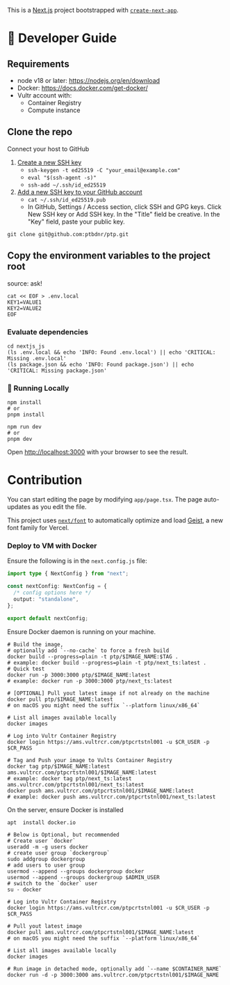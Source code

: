 This is a [Next.js](https://nextjs.org) project bootstrapped with [`create-next-app`](https://nextjs.org/docs/app/api-reference/cli/create-next-app).

# :wrench: Developer Guide

## Requirements

* node v18 or later: https://nodejs.org/en/download
* Docker: https://docs.docker.com/get-docker/
* Vultr account with:
    * Container Registry
    * Compute instance


## Clone the repo

Connect your host to GitHub
1. [Create a new SSH key](https://docs.github.com/en/authentication/connecting-to-github-with-ssh/generating-a-new-ssh-key-and-adding-it-to-the-ssh-agent)
    * `ssh-keygen -t ed25519 -C "your_email@example.com"`
    * `eval "$(ssh-agent -s)"`
    * `ssh-add ~/.ssh/id_ed25519`
2. [Add a new SSH key to your GitHub account](https://docs.github.com/en/authentication/connecting-to-github-with-ssh/adding-a-new-ssh-key-to-your-github-account)
    * `cat ~/.ssh/id_ed25519.pub`
    * In GitHub, Settings / Access section, click  SSH and GPG keys. Click New SSH key or Add SSH key. In the "Title" field be creative. In the "Key" field, paste your public key.

```shell
git clone git@github.com:ptbdnr/ptp.git
```


## Copy the environment variables to the project root

source: ask!

```shell
cat << EOF > .env.local
KEY1=VALUE1
KEY2=VALUE2
EOF
```


### Evaluate dependencies

```shell
cd nextjs_js
(ls .env.local && echo 'INFO: Found .env.local') || echo 'CRITICAL: Missing .env.local'
(ls package.json && echo 'INFO: Found package.json') || echo 'CRITICAL: Missing package.json'
```


### 🏃 Running Locally

```shell
npm install
# or
pnpm install
```

```shell
npm run dev
# or
pnpm dev
```

Open [http://localhost:3000](http://localhost:3000) with your browser to see the result.


# Contribution

You can start editing the page by modifying `app/page.tsx`. The page auto-updates as you edit the file.

This project uses [`next/font`](https://nextjs.org/docs/app/building-your-application/optimizing/fonts) to automatically optimize and load [Geist](https://vercel.com/font), a new font family for Vercel.


### Deploy to VM with Docker

Ensure the following is in the `next.config.js` file:

```ts
import type { NextConfig } from "next";

const nextConfig: NextConfig = {
  /* config options here */
  output: "standalone",
};

export default nextConfig;
```

Ensure Docker daemon is running on your machine.

```shell
# Build the image, 
# optionally add `--no-cache` to force a fresh build
docker build --progress=plain -t ptp/$IMAGE_NAME:$TAG .
# example: docker build --progress=plain -t ptp/next_ts:latest .
# Quick test
docker run -p 3000:3000 ptp/$IMAGE_NAME:latest
# example: docker run -p 3000:3000 ptp/next_ts:latest
```

```shell
# [OPTIONAL] Pull yout latest image if not already on the machine
docker pull ptp/$IMAGE_NAME:latest
# on macOS you might need the suffix `--platform linux/x86_64`

# List all images available locally
docker images

# Log into Vultr Container Registry 
docker login https://ams.vultrcr.com/ptpcrtstnl001 -u $CR_USER -p $CR_PASS

# Tag and Push your image to Vults Container Registry
docker tag ptp/$IMAGE_NAME:latest ams.vultrcr.com/ptpcrtstnl001/$IMAGE_NAME:latest
# example: docker tag ptp/next_ts:latest ams.vultrcr.com/ptpcrtstnl001/next_ts:latest
docker push ams.vultrcr.com/ptpcrtstnl001/$IMAGE_NAME:latest
# example: docker push ams.vultrcr.com/ptpcrtstnl001/next_ts:latest
```

On the server, ensure Docker is installed

```shell
apt  install docker.io

# Below is Optional, but recommended
# Create user `docker`
useradd -m -g users docker
# create user group `dockergroup`
sudo addgroup dockergroup
# add users to user group
usermod --append --groups dockergroup docker
usermod --append --groups dockergroup $ADMIN_USER
# switch to the `docker` user
su - docker
```

```shell
# Log into Vultr Container Registry 
docker login https://ams.vultrcr.com/ptpcrtstnl001 -u $CR_USER -p $CR_PASS

# Pull yout latest image
docker pull ams.vultrcr.com/ptpcrtstnl001/$IMAGE_NAME:latest
# on macOS you might need the suffix `--platform linux/x86_64`

# List all images available locally
docker images

# Run image in detached mode, optionally add `--name $CONTAINER_NAME`
docker run -d -p 3000:3000 ams.vultrcr.com/ptpcrtstnl001/$IMAGE_NAME
```

